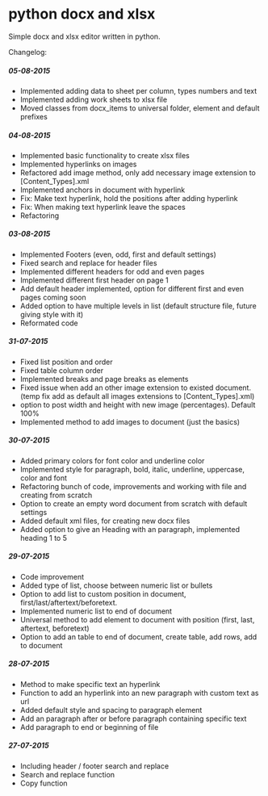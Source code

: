 # python docx and xlsx

Simple docx and xlsx editor written in python.

Changelog:
##### 05-08-2015
- Implemented adding data to sheet per column, types numbers and text
- Implemented adding work sheets to xlsx file
- Moved classes from docx_items to universal folder, element and default prefixes

##### 04-08-2015
- Implemented basic functionality to create xlsx files
- Implemented hyperlinks on images
- Refactored add image method, only add necessary image extension to [Content_Types].xml
- Implemented anchors in document with hyperlink
- Fix: Make text hyperlink, hold the positions after adding hyperlink
- Fix: When making text hyperlink leave the spaces
- Refactoring

##### 03-08-2015
- Implemented Footers (even, odd, first and default settings)
- Fixed search and replace for header files
- Implemented different headers for odd and even pages
- Implemented different first header on page 1
- Add default header implemented, option for different first and even pages coming soon
- Added option to have multiple levels in list (default structure file, future giving style with it)
- Reformated code

##### 31-07-2015
- Fixed list position and order
- Fixed table column order
- Implemented breaks and page breaks as elements
- Fixed issue when add an other image extension to existed document. (temp fix add as default all images extensions to [Content_Types].xml)
- option to post width and height with new image (percentages). Default 100%
- Implemented method to add images to document (just the basics)

##### 30-07-2015
- Added primary colors for font color and underline color
- Implemented style for paragraph, bold, italic, underline, uppercase, color and font
- Refactoring bunch of code, improvements and working with file and creating from scratch
- Option to create an empty word document from scratch with default settings
- Added default xml files, for creating new docx files
- Added option to give an Heading with an paragraph, implemented heading 1 to 5

##### 29-07-2015
- Code improvement
- Added type of list, choose between numeric list or bullets
- Option to add list to custom position in document, first/last/aftertext/beforetext.
- Implemented numeric list to end of document
- Universal method to add element to document with position (first, last, aftertext, beforetext)
- Option to add an table to end of document, create table, add rows, add to document

##### 28-07-2015
- Method to make specific text an hyperlink
- Function to add an hyperlink into an new paragraph with custom text as url
- Added default style and spacing to paragraph element
- Add an paragraph after or before paragraph containing specific text
- Add paragraph to end or beginning of file

##### 27-07-2015
- Including header / footer search and replace
- Search and replace function
- Copy function
